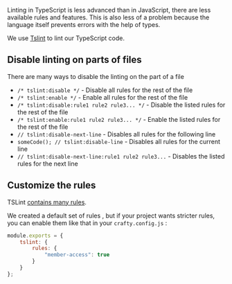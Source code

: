 
Linting in TypeScript is less advanced than in JavaScript, there are less available rules and features.
This is also less of a problem because the language itself prevents errors with the help of types.

We use [Tslint](https://palantir.github.io/tslint/) to lint our TypeScript code.

## Disable linting on parts of files

There are many ways to disable the linting on the part of a file

- `/* tslint:disable */` - Disable all rules for the rest of the file
- `/* tslint:enable */` - Enable all rules for the rest of the file
- `/* tslint:disable:rule1 rule2 rule3... */` - Disable the listed rules for the rest of the file
- `/* tslint:enable:rule1 rule2 rule3... */` - Enable the listed rules for the rest of the file
- `// tslint:disable-next-line` - Disables all rules for the following line
- `someCode(); // tslint:disable-line` - Disables all rules for the current line
- `// tslint:disable-next-line:rule1 rule2 rule3...` - Disables the listed rules for the next line

## Customize the rules

TSLint [contains many rules](https://palantir.github.io/tslint/rules/).

We created a default set of rules , but if your project wants stricter rules, you can enable them like that in your `crafty.config.js` :

```javascript
module.exports = {
    tslint: {
        rules: {
            "member-access": true
        }
    }
};
```

